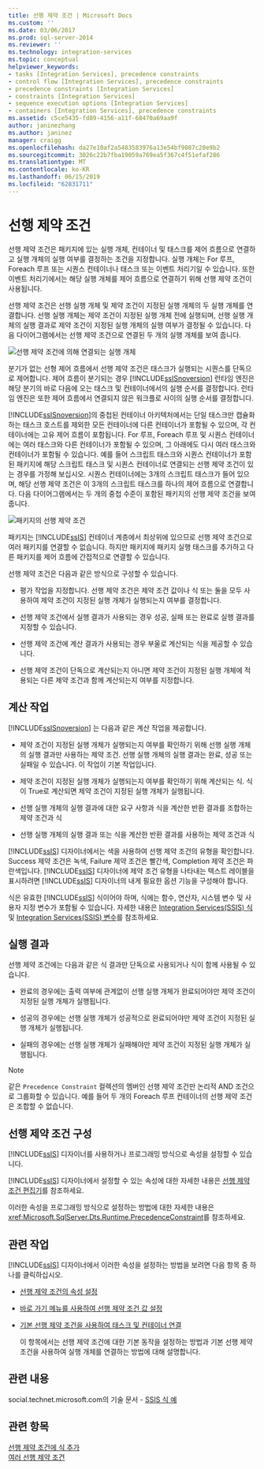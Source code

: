 ```yaml
---
title: 선행 제약 조건 | Microsoft Docs
ms.custom: ''
ms.date: 03/06/2017
ms.prod: sql-server-2014
ms.reviewer: ''
ms.technology: integration-services
ms.topic: conceptual
helpviewer_keywords:
- tasks [Integration Services], precedence constraints
- control flow [Integration Services], precedence constraints
- precedence constraints [Integration Services]
- constraints [Integration Services]
- sequence execution options [Integration Services]
- containers [Integration Services], precedence constraints
ms.assetid: c5ce5435-fd89-4156-a11f-68470a69aa9f
author: janinezhang
ms.author: janinez
manager: craigg
ms.openlocfilehash: da27e10af2a5483583976a13e54bf9087c20e9b2
ms.sourcegitcommit: 3026c22b7fba19059a769ea5f367c4f51efaf286
ms.translationtype: MT
ms.contentlocale: ko-KR
ms.lasthandoff: 06/15/2019
ms.locfileid: "62831711"
---
```

# <a name="precedence-constraints"></a>선행 제약 조건
  선행 제약 조건은 패키지에 있는 실행 개체, 컨테이너 및 태스크를 제어 흐름으로 연결하고 실행 개체의 실행 여부를 결정하는 조건을 지정합니다. 실행 개체는 For 루프, Foreach 루프 또는 시퀀스 컨테이너나 태스크 또는 이벤트 처리기일 수 있습니다. 또한 이벤트 처리기에서는 해당 실행 개체를 제어 흐름으로 연결하기 위해 선행 제약 조건이 사용됩니다.  
  
 선행 제약 조건은 선행 실행 개체 및 제약 조건이 지정된 실행 개체의 두 실행 개체를 연결합니다. 선행 실행 개체는 제약 조건이 지정된 실행 개체 전에 실행되며, 선행 실행 개체의 실행 결과로 제약 조건이 지정된 실행 개체의 실행 여부가 결정될 수 있습니다. 다음 다이어그램에서는 선행 제약 조건으로 연결된 두 개의 실행 개체를 보여 줍니다.  
  
 ![선행 제약 조건에 의해 연결되는 실행 개체](../media/ssis-pcsimple.gif "선행 제약 조건에 의해 연결되는 실행 개체")  
  
 분기가 없는 선형 제어 흐름에서 선행 제약 조건은 태스크가 실행되는 시퀀스를 단독으로 제어합니다. 제어 흐름이 분기되는 경우 [!INCLUDE[ssISnoversion](../../../includes/ssisnoversion-md.md)] 런타임 엔진은 해당 분기의 바로 다음에 오는 태스크 및 컨테이너에서의 실행 순서를 결정합니다. 런타임 엔진은 또한 제어 흐름에서 연결되지 않은 워크플로 사이의 실행 순서를 결정합니다.  
  
 [!INCLUDE[ssISnoversion](../../../includes/ssisnoversion-md.md)]의 중첩된 컨테이너 아키텍처에서는 단일 태스크만 캡슐화하는 태스크 호스트를 제외한 모든 컨테이너에 다른 컨테이너가 포함될 수 있으며, 각 컨테이너에는 고유 제어 흐름이 포함됩니다. For 루프, Foreach 루프 및 시퀀스 컨테이너에는 여러 태스크와 다른 컨테이너가 포함될 수 있으며, 그 아래에도 다시 여러 태스크와 컨테이너가 포함될 수 있습니다. 예를 들어 스크립트 태스크와 시퀀스 컨테이너가 포함된 패키지에 해당 스크립트 태스크 및 시퀀스 컨테이너로 연결되는 선행 제약 조건이 있는 경우를 가정해 보십시오. 시퀀스 컨테이너에는 3개의 스크립트 태스크가 들어 있으며, 해당 선행 제약 조건은 이 3개의 스크립트 태스크를 하나의 제어 흐름으로 연결합니다. 다음 다이어그램에서는 두 개의 중첩 수준이 포함된 패키지의 선행 제약 조건을 보여 줍니다.  
  
 ![패키지의 선행 제약 조건](../media/mw-dts-12.gif "패키지의 선행 제약 조건")  
  
 패키지는 [!INCLUDE[ssIS](../../../includes/ssis-md.md)] 컨테이너 계층에서 최상위에 있으므로 선행 제약 조건으로 여러 패키지를 연결할 수 없습니다. 하지만 패키지에 패키지 실행 태스크를 추가하고 다른 패키지를 제어 흐름에 간접적으로 연결할 수 있습니다.  
  
 선행 제약 조건은 다음과 같은 방식으로 구성할 수 있습니다.  
  
-   평가 작업을 지정합니다. 선행 제약 조건은 제약 조건 값이나 식 또는 둘을 모두 사용하여 제약 조건이 지정된 실행 개체가 실행되는지 여부를 결정합니다.  
  
-   선행 제약 조건에서 실행 결과가 사용되는 경우 성공, 실패 또는 완료로 실행 결과를 지정할 수 있습니다.  
  
-   선행 제약 조건에 계산 결과가 사용되는 경우 부울로 계산되는 식을 제공할 수 있습니다.  
  
-   선행 제약 조건이 단독으로 계산되는지 아니면 제약 조건이 지정된 실행 개체에 적용되는 다른 제약 조건과 함께 계산되는지 여부를 지정합니다.  
  
## <a name="evaluation-operations"></a>계산 작업  
 [!INCLUDE[ssISnoversion](../../../includes/ssisnoversion-md.md)] 는 다음과 같은 계산 작업을 제공합니다.  
  
-   제약 조건이 지정된 실행 개체가 실행되는지 여부를 확인하기 위해 선행 실행 개체의 실행 결과만 사용하는 제약 조건. 선행 실행 개체의 실행 결과는 완료, 성공 또는 실패일 수 있습니다. 이 작업이 기본 작업입니다.  
  
-   제약 조건이 지정된 실행 개체가 실행되는지 여부를 확인하기 위해 계산되는 식. 식이 True로 계산되면 제약 조건이 지정된 실행 개체가 실행됩니다.  
  
-   선행 실행 개체의 실행 결과에 대한 요구 사항과 식을 계산한 반환 결과를 조합하는 제약 조건과 식  
  
-   선행 실행 개체의 실행 결과 또는 식을 계산한 반환 결과를 사용하는 제약 조건과 식  
  
 [!INCLUDE[ssIS](../../../includes/ssis-md.md)] 디자이너에서는 색을 사용하여 선행 제약 조건의 유형을 확인합니다. Success 제약 조건은 녹색, Failure 제약 조건은 빨간색, Completion 제약 조건은 파란색입니다. [!INCLUDE[ssIS](../../../includes/ssis-md.md)] 디자이너에 제약 조건 유형을 나타내는 텍스트 레이블을 표시하려면 [!INCLUDE[ssIS](../../../includes/ssis-md.md)] 디자이너의 내게 필요한 옵션 기능을 구성해야 합니다.  
  
 식은 유효한 [!INCLUDE[ssIS](../../../includes/ssis-md.md)] 식이어야 하며, 식에는 함수, 연산자, 시스템 변수 및 사용자 지정 변수가 포함될 수 있습니다. 자세한 내용은 [Integration Services&#40;SSIS&#41; 식](../expressions/integration-services-ssis-expressions.md) 및 [Integration Services&#40;SSIS&#41; 변수](../integration-services-ssis-variables.md)를 참조하세요.  
  
## <a name="execution-results"></a>실행 결과  
 선행 제약 조건에는 다음과 같은 식 결과만 단독으로 사용되거나 식이 함께 사용될 수 있습니다.  
  
-   완료의 경우에는 출력 여부에 관계없이 선행 실행 개체가 완료되어야만 제약 조건이 지정된 실행 개체가 실행됩니다.  
  
-   성공의 경우에는 선행 실행 개체가 성공적으로 완료되어야만 제약 조건이 지정된 실행 개체가 실행됩니다.  
  
-   실패의 경우에는 선행 실행 개체가 실패해야만 제약 조건이 지정된 실행 개체가 실행됩니다.  
  
> [!NOTE]  
>  같은 `Precedence Constraint` 컬렉션의 멤버인 선행 제약 조건만 논리적 AND 조건으로 그룹화할 수 있습니다. 예를 들어 두 개의 Foreach 루프 컨테이너의 선행 제약 조건은 조합할 수 없습니다.  
  
## <a name="configuration-of-the-precedence-constraint"></a>선행 제약 조건 구성  
 [!INCLUDE[ssIS](../../../includes/ssis-md.md)] 디자이너를 사용하거나 프로그래밍 방식으로 속성을 설정할 수 있습니다.  
  
 [!INCLUDE[ssIS](../../../includes/ssis-md.md)] 디자이너에서 설정할 수 있는 속성에 대한 자세한 내용은 [선행 제약 조건 편집기](../precedence-constraint-editor.md)를 참조하세요.  
  
 이러한 속성을 프로그래밍 방식으로 설정하는 방법에 대한 자세한 내용은 <xref:Microsoft.SqlServer.Dts.Runtime.PrecedenceConstraint>를 참조하세요.  
  
## <a name="related-tasks"></a>관련 작업  
 [!INCLUDE[ssIS](../../../includes/ssis-md.md)] 디자이너에서 이러한 속성을 설정하는 방법을 보려면 다음 항목 중 하나를 클릭하십시오.  
  
-   [선행 제약 조건의 속성 설정](../set-the-properties-of-a-precedence-constraint.md)  
  
-   [바로 가기 메뉴를 사용하여 선행 제약 조건 값 설정](../set-the-value-of-a-precedence-constraint-by-using-the-shortcut-menu.md)  
  
-   [기본 선행 제약 조건을 사용하여 태스크 및 컨테이너 연결](../connect-tasks-and-containers-by-using-a-default-precedence-constraint.md)  
  
     이 항목에서는 선행 제약 조건에 대한 기본 동작을 설정하는 방법과 기본 선행 제약 조건을 사용하여 실행 개체를 연결하는 방법에 대해 설명합니다.  
  
## <a name="related-content"></a>관련 내용  
 social.technet.microsoft.com의 기술 문서 - [SSIS 식 예](https://go.microsoft.com/fwlink/?LinkId=220761)  
  
## <a name="see-also"></a>관련 항목  
 [선행 제약 조건에 식 추가](../add-expressions-to-precedence-constraints.md)   
 [여러 선행 제약 조건](../multiple-precedence-constraints.md)  
  
  

